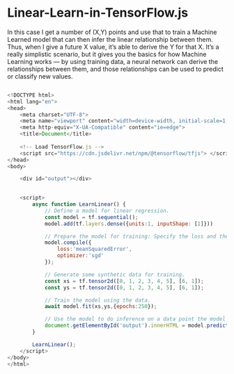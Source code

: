 # Linear-Learn-in-TensorFlow.js

In this case I get a number of (X,Y) points and use that to train a Machine Learned model that can then infer the linear relationship between them. Thus, when I give a future X value, it’s able to derive the Y for that X. It’s a really simplistic scenario, but it gives you the basics for how Machine Learning works — by using training data, a neural network can derive the relationships between them, and those relationships can be used to predict or classify new values. 

```js

<!DOCTYPE html>
<html lang="en">
<head>
    <meta charset="UTF-8">
    <meta name="viewport" content="width=device-width, initial-scale=1.0">
    <meta http-equiv="X-UA-Compatible" content="ie=edge">
    <title>Document</title>
    
    <!-- Load TensorFlow.js -->
    <script src="https://cdn.jsdelivr.net/npm/@tensorflow/tfjs"> </script>
</head>
<body>

    <div id="output"></div>
    

    <script>
        async function LearnLinear() {
            // Define a model for linear regression.
            const model = tf.sequential();
            model.add(tf.layers.dense({units:1, inputShape: [1]}))

            // Prepare the model for training: Specify the loss and the optimizer.
            model.compile({
                loss:'meanSquaredError',
                optimizer:'sgd'
            });

            // Generate some synthetic data for training.
            const xs = tf.tensor2d([0, 1, 2, 3, 4, 5], [6, 1]);
            const ys = tf.tensor2d([0, 1, 2, 3, 4, 5], [6, 1]);

            // Train the model using the data.
            await model.fit(xs,ys,{epochs:250});

            // Use the model to do inference on a data point the model hasn't seen before:
            document.getElementById('output').innerHTML = model.predict(tf.tensor2d([6], [1, 1]));
        }

        LearnLinear();
    </script>
</body>
</html>

```
